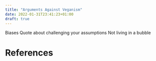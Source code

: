 ```yaml
---
title: "Arguments Against Veganism"
date: 2022-01-31T23:41:23+01:00
draft: true
---
```


Biases
Quote about challenging your assumptions
Not living in a bubble

# References

